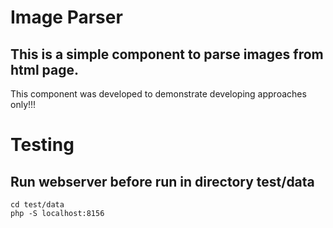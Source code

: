 # Image Parser
## This is a simple component to parse images from html page.
This component was developed to demonstrate  developing approaches only!!! 

# Testing
## Run webserver before run in directory test/data

```ssh
cd test/data
php -S localhost:8156
```